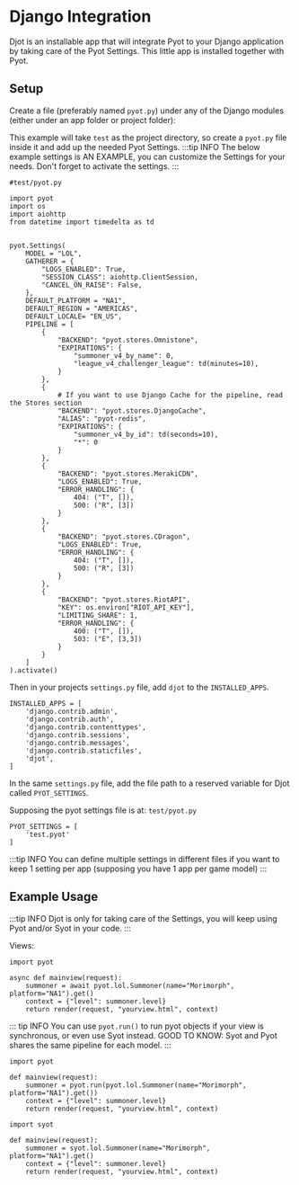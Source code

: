 # Django Integration

Djot is an installable app that will integrate Pyot to your Django application by taking care of the Pyot Settings.
This little app is installed together with Pyot.

## Setup

Create a file (preferably named `pyot.py`) under any of the Django modules (either under an app folder or project folder):

This example will take `test` as the project directory, so create a `pyot.py` file inside it and add up the needed Pyot Settings.
:::tip INFO
The below example settings is AN EXAMPLE, you can customize the Settings for your needs. Don't forget to activate the settings.
:::
```python{1,3,9,62}
#test/pyot.py

import pyot
import os
import aiohttp
from datetime import timedelta as td


pyot.Settings(
    MODEL = "LOL",
    GATHERER = {
        "LOGS_ENABLED": True,
        "SESSION_CLASS": aiohttp.ClientSession,
        "CANCEL_ON_RAISE": False,
    },
    DEFAULT_PLATFORM = "NA1",
    DEFAULT_REGION = "AMERICAS",
    DEFAULT_LOCALE= "EN_US",
    PIPELINE = [
        {
            "BACKEND": "pyot.stores.Omnistone",
            "EXPIRATIONS": {
                "summoner_v4_by_name": 0,
                "league_v4_challenger_league": td(minutes=10),
            }
        },
        {   
            # If you want to use Django Cache for the pipeline, read the Stores section
            "BACKEND": "pyot.stores.DjangoCache",
            "ALIAS": "pyot-redis",
            "EXPIRATIONS": {
                "summoner_v4_by_id": td(seconds=10),
                "*": 0
            }
        },
        {
            "BACKEND": "pyot.stores.MerakiCDN",
            "LOGS_ENABLED": True,
            "ERROR_HANDLING": {
                404: ("T", []),
                500: ("R", [3])
            }
        },
        {
            "BACKEND": "pyot.stores.CDragon",
            "LOGS_ENABLED": True,
            "ERROR_HANDLING": {
                404: ("T", []),
                500: ("R", [3])
            }
        },
        {
            "BACKEND": "pyot.stores.RiotAPI",
            "KEY": os.environ["RIOT_API_KEY"],
            "LIMITING_SHARE": 1,
            "ERROR_HANDLING": {
                400: ("T", []),
                503: ("E", [3,3])
            }
        }
    ]
).activate()
```
Then in your projects `settings.py` file, add `djot` to the `INSTALLED_APPS`.

```python{8}
INSTALLED_APPS = [
    'django.contrib.admin',
    'django.contrib.auth',
    'django.contrib.contenttypes',
    'django.contrib.sessions',
    'django.contrib.messages',
    'django.contrib.staticfiles',
    'djot',
]
```

In the same `settings.py` file, add the file path to a reserved variable for Djot called `PYOT_SETTINGS`.

Supposing the pyot settings file is at: `test/pyot.py`
```python{2}
PYOT_SETTINGS = [
    'test.pyot'
]
```
:::tip INFO
You can define multiple settings in different files if you want to keep 1 setting per app (supposing you have 1 app per game model)
:::

## Example Usage
:::tip INFO
Djot is only for taking care of the Settings, you will keep using Pyot and/or Syot in your code.
:::

Views:
```python{4}
import pyot

async def mainview(request):
    summoner = await pyot.lol.Summoner(name="Morimorph", platform="NA1").get()
    context = {"level": summoner.level}
    return render(request, "yourview.html", context)
```
::: tip INFO
You can use `pyot.run()` to run pyot objects if your view is synchronous, or even use Syot instead.
GOOD TO KNOW: Syot and Pyot shares the same pipeline for each model.
:::

```python{4}
import pyot

def mainview(request):
    summoner = pyot.run(pyot.lol.Summoner(name="Morimorph", platform="NA1").get())
    context = {"level": summoner.level}
    return render(request, "yourview.html", context)
```

```python{4}
import syot

def mainview(request):
    summoner = syot.lol.Summoner(name="Morimorph", platform="NA1").get()
    context = {"level": summoner.level}
    return render(request, "yourview.html", context)
```